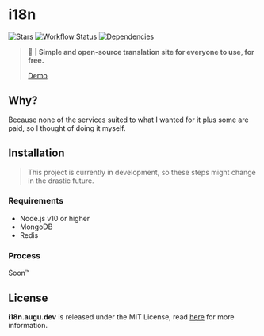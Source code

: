 # i18n
[![Stars](https://img.shields.io/github/stars/auguwu/i18n?style=flat-square)](https://github.com/auguwu/i18n) [![Workflow Status](https://github.com/auguwu/i18n/workflows/ESLint/badge.svg)](https://github.com/auguwu/i18n/tree/master/.github/workflows) [![Dependencies](https://img.shields.io/david/dev/auguwu/i18n?style=flat-square)](/package.json)

> :ghost: **| Simple and open-source translation site for everyone to use, for free.**
>
> [Demo](https://i18n.augu.dev)

## Why?
Because none of the services suited to what I wanted for it plus some are paid, so I thought of doing it myself.

## Installation
> This project is currently in development, so these steps might change in the drastic future.

### Requirements
- Node.js v10 or higher
- MongoDB
- Redis

### Process
Soon:tm:

## License
**i18n.augu.dev** is released under the MIT License, read [here](/LICENSE) for more information.